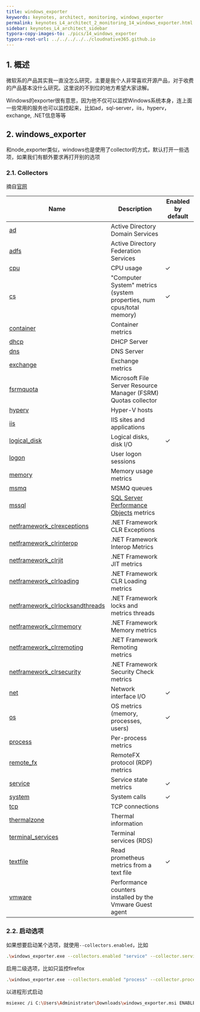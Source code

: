 ```yaml
---
title: windows_exporter
keywords: keynotes, architect, monitoring, windows_exporter
permalink: keynotes_L4_architect_2_monitoring_14_windows_exporter.html
sidebar: keynotes_L4_architect_sidebar
typora-copy-images-to: ./pics/14_windows_exporter
typora-root-url: ../../../../../cloudnative365.github.io
---
```


## 1. 概述

微软系的产品其实我一直没怎么研究，主要是我个人非常喜欢开源产品，对于收费的产品基本没什么研究。这里说的不到位的地方希望大家谅解。

Windows的exporter很有意思，因为他不仅可以监控Windows系统本身，连上面一些常用的服务也可以监控起来，比如ad，sql-server，iis，hyperv，exchange, .NET信息等等

## 2. windows_exporter

和node_exporter类似，windows也是使用了collector的方式，默认打开一些选项，如果我们有额外要求再打开别的选项

### 2.1. Collectors

摘自[官网](https://github.com/prometheus-community/windows_exporter)

| Name                                                         | Description                                                  | Enabled by default |
| ------------------------------------------------------------ | ------------------------------------------------------------ | ------------------ |
| [ad](https://github.com/prometheus-community/windows_exporter/blob/master/docs/collector.ad.md) | Active Directory Domain Services                             |                    |
| [adfs](https://github.com/prometheus-community/windows_exporter/blob/master/docs/collector.adfs.md) | Active Directory Federation Services                         |                    |
| [cpu](https://github.com/prometheus-community/windows_exporter/blob/master/docs/collector.cpu.md) | CPU usage                                                    | ✓                  |
| [cs](https://github.com/prometheus-community/windows_exporter/blob/master/docs/collector.cs.md) | "Computer System" metrics (system properties, num cpus/total memory) | ✓                  |
| [container](https://github.com/prometheus-community/windows_exporter/blob/master/docs/collector.container.md) | Container metrics                                            |                    |
| [dhcp](https://github.com/prometheus-community/windows_exporter/blob/master/docs/collector.dhcp.md) | DHCP Server                                                  |                    |
| [dns](https://github.com/prometheus-community/windows_exporter/blob/master/docs/collector.dns.md) | DNS Server                                                   |                    |
| [exchange](https://github.com/prometheus-community/windows_exporter/blob/master/docs/collector.exchange.md) | Exchange metrics                                             |                    |
| [fsrmquota](https://github.com/prometheus-community/windows_exporter/blob/master/docs/collector.fsrmquota.md) | Microsoft File Server Resource Manager (FSRM) Quotas collector |                    |
| [hyperv](https://github.com/prometheus-community/windows_exporter/blob/master/docs/collector.hyperv.md) | Hyper-V hosts                                                |                    |
| [iis](https://github.com/prometheus-community/windows_exporter/blob/master/docs/collector.iis.md) | IIS sites and applications                                   |                    |
| [logical_disk](https://github.com/prometheus-community/windows_exporter/blob/master/docs/collector.logical_disk.md) | Logical disks, disk I/O                                      | ✓                  |
| [logon](https://github.com/prometheus-community/windows_exporter/blob/master/docs/collector.logon.md) | User logon sessions                                          |                    |
| [memory](https://github.com/prometheus-community/windows_exporter/blob/master/docs/collector.memory.md) | Memory usage metrics                                         |                    |
| [msmq](https://github.com/prometheus-community/windows_exporter/blob/master/docs/collector.msmq.md) | MSMQ queues                                                  |                    |
| [mssql](https://github.com/prometheus-community/windows_exporter/blob/master/docs/collector.mssql.md) | [SQL Server Performance Objects](https://docs.microsoft.com/en-us/sql/relational-databases/performance-monitor/use-sql-server-objects#SQLServerPOs) metrics |                    |
| [netframework_clrexceptions](https://github.com/prometheus-community/windows_exporter/blob/master/docs/collector.netframework_clrexceptions.md) | .NET Framework CLR Exceptions                                |                    |
| [netframework_clrinterop](https://github.com/prometheus-community/windows_exporter/blob/master/docs/collector.netframework_clrinterop.md) | .NET Framework Interop Metrics                               |                    |
| [netframework_clrjit](https://github.com/prometheus-community/windows_exporter/blob/master/docs/collector.netframework_clrjit.md) | .NET Framework JIT metrics                                   |                    |
| [netframework_clrloading](https://github.com/prometheus-community/windows_exporter/blob/master/docs/collector.netframework_clrloading.md) | .NET Framework CLR Loading metrics                           |                    |
| [netframework_clrlocksandthreads](https://github.com/prometheus-community/windows_exporter/blob/master/docs/collector.netframework_clrlocksandthreads.md) | .NET Framework locks and metrics threads                     |                    |
| [netframework_clrmemory](https://github.com/prometheus-community/windows_exporter/blob/master/docs/collector.netframework_clrmemory.md) | .NET Framework Memory metrics                                |                    |
| [netframework_clrremoting](https://github.com/prometheus-community/windows_exporter/blob/master/docs/collector.netframework_clrremoting.md) | .NET Framework Remoting metrics                              |                    |
| [netframework_clrsecurity](https://github.com/prometheus-community/windows_exporter/blob/master/docs/collector.netframework_clrsecurity.md) | .NET Framework Security Check metrics                        |                    |
| [net](https://github.com/prometheus-community/windows_exporter/blob/master/docs/collector.net.md) | Network interface I/O                                        | ✓                  |
| [os](https://github.com/prometheus-community/windows_exporter/blob/master/docs/collector.os.md) | OS metrics (memory, processes, users)                        | ✓                  |
| [process](https://github.com/prometheus-community/windows_exporter/blob/master/docs/collector.process.md) | Per-process metrics                                          |                    |
| [remote_fx](https://github.com/prometheus-community/windows_exporter/blob/master/docs/collector.remote_fx.md) | RemoteFX protocol (RDP) metrics                              |                    |
| [service](https://github.com/prometheus-community/windows_exporter/blob/master/docs/collector.service.md) | Service state metrics                                        | ✓                  |
| [system](https://github.com/prometheus-community/windows_exporter/blob/master/docs/collector.system.md) | System calls                                                 | ✓                  |
| [tcp](https://github.com/prometheus-community/windows_exporter/blob/master/docs/collector.tcp.md) | TCP connections                                              |                    |
| [thermalzone](https://github.com/prometheus-community/windows_exporter/blob/master/docs/collector.thermalzone.md) | Thermal information                                          |                    |
| [terminal_services](https://github.com/prometheus-community/windows_exporter/blob/master/docs/collector.terminal_services.md) | Terminal services (RDS)                                      |                    |
| [textfile](https://github.com/prometheus-community/windows_exporter/blob/master/docs/collector.textfile.md) | Read prometheus metrics from a text file                     | ✓                  |
| [vmware](https://github.com/prometheus-community/windows_exporter/blob/master/docs/collector.vmware.md) | Performance counters installed by the Vmware Guest agent     |                    |

### 2.2. 启动选项

如果想要启动某个选项，就使用`--collectors.enabled`，比如

``` bash
.\windows_exporter.exe --collectors.enabled "service" --collector.service.services-where "Name='windows_exporter'"
```

启用二级选项，比如只监控firefox

``` bash
.\windows_exporter.exe --collectors.enabled "process" --collector.process.whitelist="firefox.+"
```

以进程形式启动

``` bash
msiexec /i C:\Users\Administrator\Downloads\windows_exporter.msi ENABLED_COLLECTORS="ad,iis,logon,memory,process,tcp,thermalzone" TEXTFILE_DIR="C:\custom_metrics\"
```


